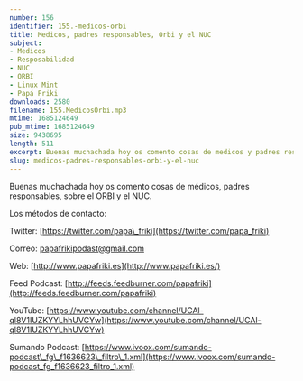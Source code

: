 ```yaml
---
number: 156
identifier: 155.-medicos-orbi
title: Medicos, padres responsables, Orbi y el NUC
subject:
- Medicos
- Resposabilidad
- NUC
- ORBI
- Linux Mint
- Papá Friki
downloads: 2580
filename: 155.MedicosOrbi.mp3
mtime: 1685124649
pub_mtime: 1685124649
size: 9438695
length: 511
excerpt: Buenas muchachada hoy os comento cosas de medicos y padres responsables, sobre el ORBI y el NUC.
slug: medicos-padres-responsables-orbi-y-el-nuc
---
```

Buenas muchachada hoy os comento cosas de médicos, padres responsables, sobre el ORBI y el NUC.

Los métodos de contacto:

Twitter: [https://twitter.com/papa\_friki](https://twitter.com/papa_friki)

Correo: [papafrikipodast@gmail.com](https://archive.org/details/papafrikipodast@gmail.com)

Web: [http://www.papafriki.es](http://www.papafriki.es/)

Feed Podcast: [http://feeds.feedburner.com/papafriki](http://feeds.feedburner.com/papafriki)

YouTube: [https://www.youtube.com/channel/UCAl-ql8V1IUZKYYLhhUVCYw](https://www.youtube.com/channel/UCAl-ql8V1IUZKYYLhhUVCYw)

Sumando Podcast: [https://www.ivoox.com/sumando-podcast\_fg\_f1636623\_filtro\_1.xml](https://www.ivoox.com/sumando-podcast_fg_f1636623_filtro_1.xml)